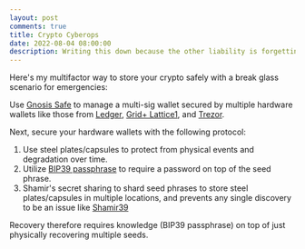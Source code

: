 ```yaml
---
layout: post
comments: true
title: Crypto Cyberops
date: 2022-08-04 08:00:00
description: Writing this down because the other liability is forgetting the protocol
---
```

Here's my multifactor way to store your crypto safely with a break glass scenario for emergencies:

Use [Gnosis Safe](https://gnosis-safe.io/) to manage a multi-sig wallet secured by multiple hardware wallets like those from [Ledger](https://www.ledger.com/), [Grid+ Lattice1](https://gridplus.io/products/grid-lattice1), and [Trezor](https://trezor.io/).

Next, secure your hardware wallets with the following protocol:
1. Use steel plates/capsules to protect from physical events and degradation over time.
2. Utilize [BIP39 passphrase](https://github.com/bitcoin/bips/blob/master/bip-0039.mediawiki#from-mnemonic-to-seed) to require a password on top of the seed phrase.
3. Shamir's secret sharing to shard seed phrases to store steel plates/capsules in multiple locations, and prevents any single discovery to be an issue like [Shamir39](https://github.com/iancoleman/shamir39)

Recovery therefore requires knowledge (BIP39 passphrase) on top of just physically recovering multiple seeds.
